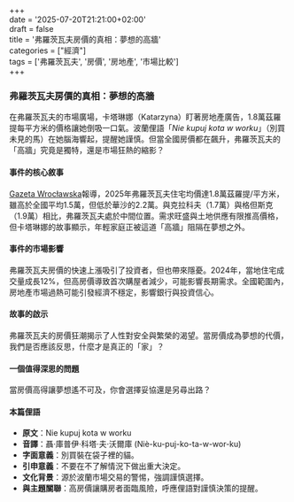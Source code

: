+++  
date = '2025-07-20T21:21:00+02:00'  
draft = false  
title = '弗羅茨瓦夫房價的真相：夢想的高牆'  
categories = ["經濟"]  
tags = ['弗羅茨瓦夫', '房價', '房地產', '市場比較']  
+++

### 弗羅茨瓦夫房價的真相：夢想的高牆

在弗羅茨瓦夫的市場廣場，卡塔琳娜（Katarzyna）盯著房地產廣告，1.8萬茲羅提每平方米的價格讓她倒吸一口氣。波蘭俚語「*Nie kupuj kota w worku*」（別買未見的馬）在她腦海響起，提醒她謹慎。但當全國房價都在飆升，弗羅茨瓦夫的「高牆」究竟是獨特，還是市場狂熱的縮影？

#### 事件的核心敘事
[Gazeta Wrocławska](https://gazetawroclawska.pl/ceny-mieszkan-we-wroclawiu-szokuja-ale-i-tak-sa-srednie-w-skali-polski-sprawdzilismy-oferty-deweloperow-w-innych-miastach/ar/c1p2-27794033#google_vignette)報導，2025年弗羅茨瓦夫住宅均價達1.8萬茲羅提/平方米，雖高於全國平均1.5萬，但低於華沙的2.2萬。與克拉科夫（1.7萬）與格但斯克（1.9萬）相比，弗羅茨瓦夫處於中間位置。需求旺盛與土地供應有限推高價格，但卡塔琳娜的故事顯示，年輕家庭正被這道「高牆」阻隔在夢想之外。

#### 事件的市場影響
弗羅茨瓦夫房價的快速上漲吸引了投資者，但也帶來隱憂。2024年，當地住宅成交量成長12%，但高房價導致首次購屋者減少，可能影響長期需求。全國範圍內，房地產市場過熱可能引發經濟不穩定，影響銀行與投資信心。

#### 故事的啟示
弗羅茨瓦夫的房價狂潮揭示了人性對安全與繁榮的渴望。當房價成為夢想的代價，我們是否應該反思，什麼才是真正的「家」？

#### 一個值得深思的問題
當房價高得讓夢想遙不可及，你會選擇妥協還是另尋出路？

#### 本篇俚語
- **原文**：Nie kupuj kota w worku  
- **音譯**：聶·庫普伊·科塔·夫·沃爾庫 (Niè-ku-puj-ko-ta-w-wor-ku)  
- **字面意義**：別買裝在袋子裡的貓。  
- **引申意義**：不要在不了解情況下做出重大決定。  
- **文化背景**：源於波蘭市場交易的警惕，強調謹慎選擇。  
- **與主題關聯**：高房價讓購房者面臨風險，呼應俚語對謹慎決策的提醒。